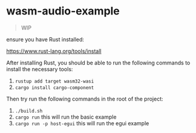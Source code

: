 # wasm-audio-example

> WIP

ensure you have Rust installed:

https://www.rust-lang.org/tools/install

After installing Rust, you should be able to run the following commands to install the necessary tools:

1. `rustup add target wasm32-wasi`
2. `cargo install cargo-component`

Then try run the following commands in the root of the project:

1. `./build.sh`
2. `cargo run` this will run the basic example
3. `cargo run -p host-egui` this will run the egui example
